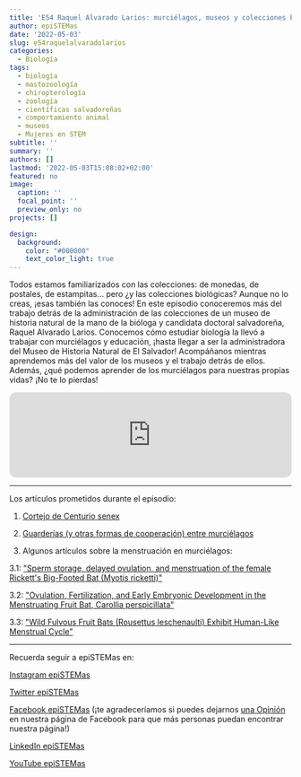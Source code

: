 ```yaml
---
title: 'E54 Raquel Alvarado Larios: murciélagos, museos y colecciones biológicas'
author: epiSTEMas
date: '2022-05-03'
slug: e54raquelalvaradolarios
categories:
  - Biología
tags:
  - biología
  - mastozoología
  - chiropterología
  - zoología
  - científicas salvadoreñas
  - comportamiento animal
  - museos
  - Mujeres en STEM
subtitle: ''
summary: ''
authors: []
lastmod: '2022-05-03T15:08:02+02:00'
featured: no
image:
  caption: ''
  focal_point: ''
  preview_only: no
projects: []

design:
  background:
    color: "#000000"
    text_color_light: true
---
```


Todos estamos familiarizados con las colecciones: de monedas, de postales, de estampitas... pero ¿y las colecciones biológicas? Aunque no lo creas, ¡esas también las conoces! En este episodio conoceremos más del trabajo detrás de la administración de las colecciones de un museo de historia natural de la mano de la bióloga y candidata doctoral salvadoreña, Raquel Alvarado Larios. Conocemos cómo estudiar biología la llevó a trabajar con murciélagos y educación, ¡hasta llegar a ser la administradora del Museo de Historia Natural de El Salvador! Acompáñanos mientras aprendemos más del valor de los museos y el trabajo detrás de ellos. Además, ¿qué podemos aprender de los murciélagos para nuestras propias vidas? ¡No te lo pierdas!

<iframe style="border-radius:12px" src="https://open.spotify.com/embed/episode/7LjZnzNaNV3TePOdgIEQPV?utm_source=generator&theme=0" width="100%" height="152" frameBorder="0" allowfullscreen="" allow="autoplay; clipboard-write; encrypted-media; fullscreen; picture-in-picture" loading="lazy"></iframe>

- - - - -

Los artículos prometidos durante el episodio: 

1) [Cortejo de Centurio senex](https://journals.plos.org/plosone/article?id=10.1371/journal.pone.0241063)

2) [Guarderías (y otras formas de cooperación) entre murciélagos](https://royalsocietypublishing.org/doi/10.1098/rstb.2015.0095)

3) Algunos artículos sobre la menstruación en murciélagos: 


3.1: ["Sperm storage, delayed ovulation, and menstruation of the female Rickett's Big-Footed Bat (Myotis ricketti)"](http://zoolstud.sinica.edu.tw/Journals/47.2/215.pdf)

3.2: ["Ovulation, Fertilization, and Early Embryonic Development in the Menstruating Fruit Bat, Carollia perspicillata"](https://anatomypubs.onlinelibrary.wiley.com/doi/full/10.1002/ar.21304)

3.3: ["Wild Fulvous Fruit Bats (Rousettus leschenaulti) Exhibit Human-Like Menstrual Cycle"](https://academic.oup.com/biolreprod/article/77/2/358/2629812?login=true)


- - - - -

Recuerda seguir a epiSTEMas en:

[Instagram epiSTEMas](https://www.instagram.com/epistemas/)  

[Twitter epiSTEMas](https://twitter.com/epiSTEMas_Pod)

[Facebook epiSTEMas](https://www.facebook.com/epiSTEMasPod) (¡te agradeceríamos si puedes dejarnos [una Opinión](https://www.facebook.com/epiSTEMasPod/reviews/) en nuestra página de Facebook para que más personas puedan encontrar nuestra página!)

[LinkedIn epiSTEMas](https://www.linkedin.com/company/epistemas-podcast/)

[YouTube epiSTEMas](https://www.youtube.com/@epistemaspodcast)